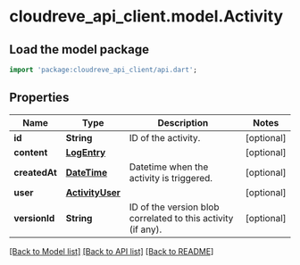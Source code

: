 # cloudreve_api_client.model.Activity

## Load the model package
```dart
import 'package:cloudreve_api_client/api.dart';
```

## Properties
Name | Type | Description | Notes
------------ | ------------- | ------------- | -------------
**id** | **String** | ID of the activity. | [optional] 
**content** | [**LogEntry**](LogEntry.md) |  | [optional] 
**createdAt** | [**DateTime**](DateTime.md) | Datetime when the activity is triggered. | [optional] 
**user** | [**ActivityUser**](ActivityUser.md) |  | [optional] 
**versionId** | **String** | ID of the version blob correlated to this activity (if any). | [optional] 

[[Back to Model list]](../README.md#documentation-for-models) [[Back to API list]](../README.md#documentation-for-api-endpoints) [[Back to README]](../README.md)


